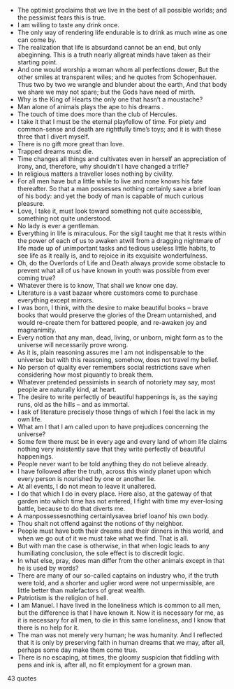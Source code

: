  - The optimist proclaims that we live in the best of all possible worlds; and the pessimist fears this is true.
 - I am willing to taste any drink once.
 - The only way of rendering life endurable is to drink as much wine as one can come by.
 - The realization that life is absurdand cannot be an end, but only abeginning. This is a truth nearly allgreat minds have taken as their starting point.
 - And one would worship a woman whom all perfections dower, But the other smiles at transparent wiles; and he quotes from Schopenhauer. Thus two by two we wrangle and blunder about the earth, And that body we share we may not spare; but the Gods have need of mirth.
 - Why is the King of Hearts the only one that hasn’t a moustache?
 - Man alone of animals plays the ape to his dreams .
 - The touch of time does more than the club of Hercules.
 - I take it that I must be the eternal playfellow of time. For piety and common-sense and death are rightfully time’s toys; and it is with these three that I divert myself.
 - There is no gift more great than love.
 - Trapped dreams must die.
 - Time changes all things and cultivates even in herself an appreciation of irony, and, therefore, why shouldn’t I have changed a trifle?
 - In religious matters a traveller loses nothing by civility.
 - For all men have but a little while to live and none knows his fate thereafter. So that a man possesses nothing certainly save a brief loan of his body: and yet the body of man is capable of much curious pleasure.
 - Love, I take it, must look toward something not quite accessible, something not quite understood.
 - No lady is ever a gentleman.
 - Everything in life is miraculous. For the sigil taught me that it rests within the power of each of us to awaken atwill from a dragging nightmare of life made up of unimportant tasks and tedious useless little habits, to see life as it really is, and to rejoice in its exquisite wonderfulness.
 - Oh, do the Overlords of Life and Death always provide some obstacle to prevent what all of us have known in youth was possible from ever coming true?
 - Whatever there is to know, That shall we know one day.
 - Literature is a vast bazaar where customers come to purchase everything except mirrors.
 - I was born, I think, with the desire to make beautiful books – brave books that would preserve the glories of the Dream untarnished, and would re-create them for battered people, and re-awaken joy and magnanimity.
 - Every notion that any man, dead, living, or unborn, might form as to the universe will necessarily prove wrong.
 - As it is, plain reasoning assures me I am not indispensable to the universe: but with this reasoning, somehow, does not travel my belief.
 - No person of quality ever remembers social restrictions save when considering how most piquantly to break them.
 - Whatever pretended pessimists in search of notoriety may say, most people are naturally kind, at heart.
 - The desire to write perfectly of beautiful happenings is, as the saying runs, old as the hills – and as immortal.
 - I ask of literature precisely those things of which I feel the lack in my own life.
 - What am I that I am called upon to have prejudices concerning the universe?
 - Some few there must be in every age and every land of whom life claims nothing very insistently save that they write perfectly of beautiful happenings.
 - People never want to be told anything they do not believe already.
 - I have followed after the truth, across this windy planet upon which every person is nourished by one or another lie.
 - At all events, I do not mean to leave it unaltered.
 - I do that which I do in every place. Here also, at the gateway of that garden into which time has not entered, I fight with time my ever-losing battle, because to do that diverts me.
 - A manpossessesnothing certainlysavea brief loanof his own body.
 - Thou shalt not offend against the notions of thy neighbor.
 - People must have both their dreams and their dinners in this world, and when we go out of it we must take what we find. That is all.
 - But with man the case is otherwise, in that when logic leads to any humiliating conclusion, the sole effect is to discredit logic.
 - In what else, pray, does man differ from the other animals except in that he is used by words?
 - There are many of our so-called captains on industry who, if the truth were told, and a shorter and uglier word were not unpermissible, are little better than malefactors of great wealth.
 - Patriotism is the religion of hell.
 - I am Manuel. I have lived in the loneliness which is common to all men, but the difference is that I have known it. Now it is necessary for me, as it is necessary for all men, to die in this same loneliness, and I know that there is no help for it.
 - The man was not merely very human; he was humanity. And I reflected that it is only by preserving faith in human dreams that we may, after all, perhaps some day make them come true.
 - There is no escaping, at times, the gloomy suspicion that fiddling with pens and ink is, after all, no fit employment for a grown man.

43 quotes